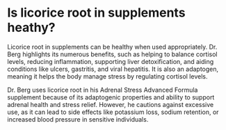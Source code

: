 # Is licorice root in supplements heathy?

Licorice root in supplements can be healthy when used appropriately. Dr. Berg highlights its numerous benefits, such as helping to balance cortisol levels, reducing inflammation, supporting liver detoxification, and aiding conditions like ulcers, gastritis, and viral hepatitis. It is also an adaptogen, meaning it helps the body manage stress by regulating cortisol levels.

Dr. Berg uses licorice root in his Adrenal Stress Advanced Formula supplement because of its adaptogenic properties and ability to support adrenal health and stress relief. However, he cautions against excessive use, as it can lead to side effects like potassium loss, sodium retention, or increased blood pressure in sensitive individuals.